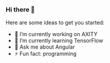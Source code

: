 ### Hi there 👋

Here are some ideas to get you started:

- 🔭 I’m currently working on AXITY
- 🌱 I’m currently learning TensorFlow
- 💬 Ask me about Angular
- ⚡ Fun fact: programming



